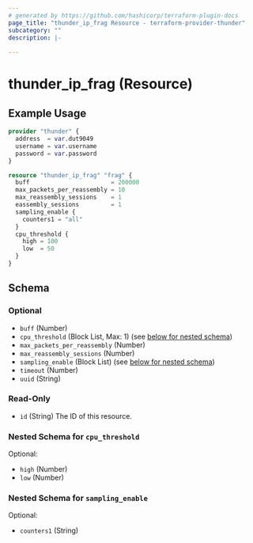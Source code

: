 ```yaml
---
# generated by https://github.com/hashicorp/terraform-plugin-docs
page_title: "thunder_ip_frag Resource - terraform-provider-thunder"
subcategory: ""
description: |-
  
---
```


# thunder_ip_frag (Resource)



## Example Usage

```terraform
provider "thunder" {
  address  = var.dut9049
  username = var.username
  password = var.password
}

resource "thunder_ip_frag" "frag" {
  buff                       = 200000
  max_packets_per_reassembly = 10
  max_reassembly_sessions    = 1
  eassembly_sessions         = 1
  sampling_enable {
    counters1 = "all"
  }
  cpu_threshold {
    high = 100
    low  = 50
  }
}
```

<!-- schema generated by tfplugindocs -->
## Schema

### Optional

- `buff` (Number)
- `cpu_threshold` (Block List, Max: 1) (see [below for nested schema](#nestedblock--cpu_threshold))
- `max_packets_per_reassembly` (Number)
- `max_reassembly_sessions` (Number)
- `sampling_enable` (Block List) (see [below for nested schema](#nestedblock--sampling_enable))
- `timeout` (Number)
- `uuid` (String)

### Read-Only

- `id` (String) The ID of this resource.

<a id="nestedblock--cpu_threshold"></a>
### Nested Schema for `cpu_threshold`

Optional:

- `high` (Number)
- `low` (Number)


<a id="nestedblock--sampling_enable"></a>
### Nested Schema for `sampling_enable`

Optional:

- `counters1` (String)


